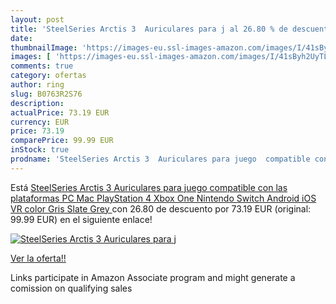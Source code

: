 ```yaml
---
layout: post
title: 'SteelSeries Arctis 3  Auriculares para j al 26.80 % de descuento'
date: 
thumbnailImage: 'https://images-eu.ssl-images-amazon.com/images/I/41sByh2UyTL._SL200_.jpg'
images: [ 'https://images-eu.ssl-images-amazon.com/images/I/41sByh2UyTL._SL200_.jpg' ]
comments: true
category: ofertas
author: ring
slug: B0763R2S76
description:
actualPrice: 73.19 EUR
currency: EUR
price: 73.19
comparePrice: 99.99 EUR
inStock: true
prodname: 'SteelSeries Arctis 3  Auriculares para juego  compatible con las plataformas PC  Mac  PlayStation 4  Xbox One  Nintendo Switch  Android  iOS  VR  color Gris  Slate Grey '
---
```


Está [SteelSeries Arctis 3  Auriculares para juego  compatible con las plataformas PC  Mac  PlayStation 4  Xbox One  Nintendo Switch  Android  iOS  VR  color Gris  Slate Grey ](https://www.amazon.es/dp/B0763R2S76/?tag=tolees-21) con 26.80 de descuento por 73.19 EUR (original: 99.99 EUR) en el siguiente enlace!

[![SteelSeries Arctis 3  Auriculares para j](https://images-eu.ssl-images-amazon.com/images/I/41sByh2UyTL._SL200_.jpg)](https://www.amazon.es/dp/B0763R2S76/?tag=tolees-21)

[Ver la oferta!!](https://www.amazon.es/dp/B0763R2S76/?tag=tolees-21)

Links participate in Amazon Associate program and might generate a comission on qualifying sales


